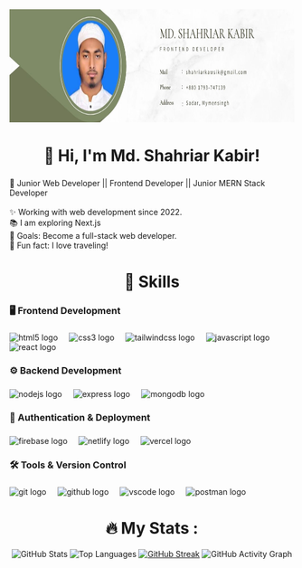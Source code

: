 <div align="center">
  <img height="200" src="https://github.com/Shahriarkawsik/Shahriarkawsik/blob/main/ProfileBanner.jpg"  />
</div>

###

<h1 align="center">👋 Hi, I'm Md. Shahriar Kabir!</h1>

###

<p align="left">🚀 Junior Web Developer || Frontend Developer ||  Junior  MERN Stack Developer  <br><br>✨ Working with web development since 2022.<br>📚 I am exploring Next.js<br>🎯 Goals: Become a full-stack web developer.<br>🎲 Fun fact: I love traveling!</p>

###
##
<h1 align="center">🚀 Skills</h1>


<h3 align="left">🖥️ Frontend Development</h3>

###

<div align="left">
  <img src="https://cdn.simpleicons.org/html5/E34F26" height="40" alt="html5 logo"  />
  <img width="12" />
  <img src="https://cdn.simpleicons.org/css3/1572B6" height="40" alt="css3 logo"  />
  <img width="12" />
  <img src="https://cdn.simpleicons.org/tailwindcss/06B6D4" height="40" alt="tailwindcss logo"  />
  <img width="12" />
  <img src="https://cdn.jsdelivr.net/gh/devicons/devicon/icons/javascript/javascript-original.svg" height="40" alt="javascript logo"  />
  <img width="12" />
  <img src="https://cdn.jsdelivr.net/gh/devicons/devicon/icons/react/react-original.svg" height="40" alt="react logo"  />
</div>

###

<h3 align="left">⚙️ Backend Development</h3>

###

<div align="left">
  <img src="https://cdn.simpleicons.org/nodedotjs/339933" height="40" alt="nodejs logo"  />
  <img width="12" />
  <img src="https://skillicons.dev/icons?i=express" height="40" alt="express logo"  />
  <img width="12" />
  <img src="https://cdn.simpleicons.org/mongodb/47A248" height="40" alt="mongodb logo"  />
</div>

###

<h3 align="left">🚀 Authentication & Deployment</h3>

###

<div align="left">
  <img src="https://skillicons.dev/icons?i=firebase" height="40" alt="firebase logo"  />
  <img width="12" />
  <img src="https://cdn.simpleicons.org/netlify/00C7B7" height="40" alt="netlify logo"  />
  <img width="12" />
  <img src="https://skillicons.dev/icons?i=vercel" height="40" alt="vercel logo"  />
</div>

###

<h3 align="left">🛠️ Tools & Version Control</h3>

###

<div align="left">
  <img src="https://cdn.simpleicons.org/git/F05032" height="40" alt="git logo"  />
  <img width="12" />
  <img src="https://skillicons.dev/icons?i=github" height="40" alt="github logo"  />
  <img width="12" />
  <img src="https://skillicons.dev/icons?i=vscode" height="40" alt="vscode logo"  />
  <img width="12" />
  <img src="https://skillicons.dev/icons?i=postman" height="40" alt="postman logo"  />
</div>

###

###

<h1 align="center">🔥 My Stats :</h1>

<div align="center">
  <img src="https://github-readme-stats.vercel.app/api?username=Shahriarkawsik&show_icons=true&include_all_commits=true&count_private=true&theme=dracula" height="150" alt="GitHub Stats" />
  <img src="https://github-readme-stats.vercel.app/api/top-langs?username=Shahriarkawsik&layout=compact&theme=dracula" height="150" alt="Top Languages" />
   <a href="https://git.io/streak-stats"><img src="https://github-readme-streak-stats.herokuapp.com?user=Shahriarkawsik&theme=dark&date_format=j%20M%5B%20Y%5D" alt="GitHub Streak" /></a>
  <img src="https://github-readme-activity-graph.vercel.app/graph?username=Shahriarkawsik&theme=react-dark&radius=16" height="300" alt="GitHub Activity Graph" />
</div>
